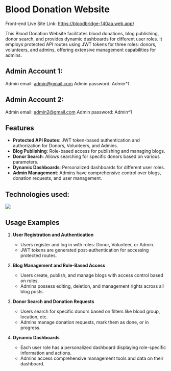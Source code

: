 # Blood Donation Website

Front-end Live Site Link: https://bloodbridge-140aa.web.app/

This Blood Donation Website facilitates blood donations, blog publishing, donor search, and provides dynamic dashboards for different user roles. It employs protected API routes using JWT tokens for three roles: donors, volunteers, and admins, offering extensive management capabilities for admins.

## Admin Account 1:

Admin email: admin@gmail.com
Admin password: Admin^1

## Admin Account 2:

Admin email: admin2@gmail.com
Admin password: Admin^1

## Features

- **Protected API Routes**: JWT token-based authentication and authorization for Donors, Volunteers, and Admins.
- **Blog Publishing**: Role-based access for publishing and managing blogs.
- **Donor Search**: Allows searching for specific donors based on various parameters.
- **Dynamic Dashboards**: Personalized dashboards for different user roles.
- **Admin Management**: Admins have comprehensive control over blogs, donation requests, and user management.

 ## Technologies used:
<p align="left">
  <a href="https://skillicons.dev">
    <img src="https://skillicons.dev/icons?i=firebase,mongodb,react,tailwind,express,nodejs&perline=8" />
  </a>
</p>

## Usage Examples

1. **User Registration and Authentication**

   - Users register and log in with roles: Donor, Volunteer, or Admin.
   - JWT tokens are generated post-authentication for accessing protected routes.

2. **Blog Management and Role-Based Access**

   - Users create, publish, and manage blogs with access control based on roles.
   - Admins possess editing, deletion, and management rights across all blog posts.

3. **Donor Search and Donation Requests**

   - Users search for specific donors based on filters like blood group, location, etc.
   - Admins manage donation requests, mark them as done, or in progress.

4. **Dynamic Dashboards**
   - Each user role has a personalized dashboard displaying role-specific information and actions.
   - Admins access comprehensive management tools and data on their dashboard.

